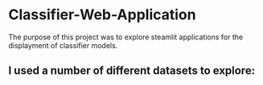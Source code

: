 # Classifier-Web-Application


The purpose of this project was to explore steamlit applications for the displayment of classifier models. 

I used a number of different datasets to explore:
- 
